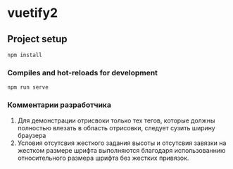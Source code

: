 # vuetify2

## Project setup
```
npm install
```

### Compiles and hot-reloads for development
```
npm run serve
```

### Комментарии разработчика
1. Для демонстрации отрисвоки только тех тегов, которые должны полностью влезать в область отрисовки, следует сузить ширину браузера
2. Условия отсутсвия жесткого задания высоты и отсутсвия завязки на жестком размере шрифта выполняются благодаря использованнию относительного размера шрифта без жестких привязок.